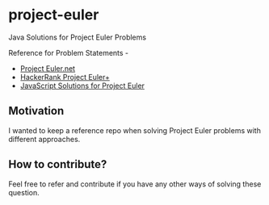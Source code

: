 # project-euler
Java Solutions for Project Euler Problems

Reference for Problem Statements - 
 - [Project Euler.net](https://projecteuler.net/)
 - [HackerRank Project Euler+](https://www.hackerrank.com/contests/projecteuler/challenges)
 - [JavaScript Solutions for Project Euler](https://github.com/ariskycode/project-euler-js)

## Motivation
I wanted to keep a reference repo when solving Project Euler problems with different approaches. 

## How to contribute?
Feel free to refer and contribute if you have any other ways of solving these question.
